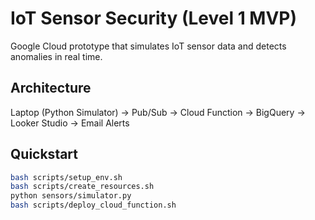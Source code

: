# IoT Sensor Security (Level 1 MVP)
Google Cloud prototype that simulates IoT sensor data and detects anomalies in real time.

## Architecture
Laptop (Python Simulator) → Pub/Sub → Cloud Function → BigQuery → Looker Studio → Email Alerts

## Quickstart
```bash
bash scripts/setup_env.sh
bash scripts/create_resources.sh
python sensors/simulator.py
bash scripts/deploy_cloud_function.sh
